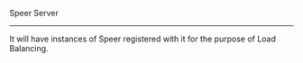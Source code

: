 Speer Server
<hr>

It will have instances of Speer registered with it for the purpose of Load Balancing.
